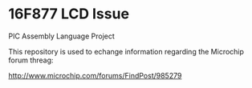 16F877 LCD Issue
================

PIC Assembly Language Project

This repository is used to echange information regarding the Microchip forum threag:

http://www.microchip.com/forums/FindPost/985279